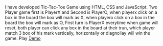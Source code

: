 I have developed Tic-Tac-Toe Game using HTML, CSS and JavaScript.
Two Player game first is PlayerX and Second is PlayerO,
when playerx click on a box in the board the box will mark as X, when playero click on a box in the board the box will mark as O,
First turn is PlayerX everytime when game will reset,
both player can click any box in the board at their trun,
which player match 3 box of his mark vertically, horizontally or diagnollay will win the game.
Play [Demo](https://er-md-arfat.github.io/Tic-Tac-Toe-Game/)
